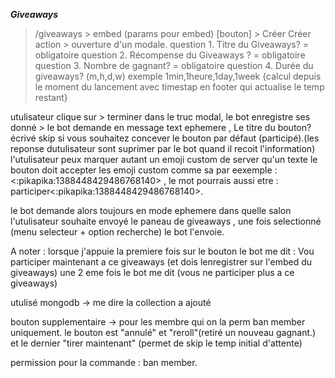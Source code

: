 ***Giveaways***
> /giveaways > embed (params pour embed) [bouton] > Créer
Créer action > ouverture d'un modale.
question 1. Titre du Giveaways? = obligatoire
question 2. Récompense du Giveaways ? = obligatoire
question 3. Nombre de gagnant? = obligatoire
question 4. Durée du giveaways? (m,h,d,w) exemple 1min,1heure,1day,1week {calcul depuis le moment du lancement avec timestap en footer qui actualise le temp restant}

utulisateur clique sur > terminer dans le truc modal,
le bot enregistre ses donné > 
le bot demande en message text ephemere , Le titre du bouton? écrivé skip si vous souhaitez concever le bouton par défaut (participé).(les reponse dutulisateur sont suprimer par le bot quand il recoit l'information) l'utulisateur peux marquer autant un emoji custom de server qu'un texte le bouton doit accepter les emoji custom comme sa par eexemple : <:pikapika:1388448429486768140> , le mot pourrais aussi etre : participer<:pikapika:1388448429486768140>. 

le bot demande alors toujours en mode ephemere dans quelle salon l'utulisateur souhaite envoyé le paneau de giveaways , une fois selectionné (menu selecteur + option recherche) le bot l'envoie.


A noter : lorsque j'appuie la premiere fois sur le bouton le bot me dit : Vou participer maintenant a ce giveaways (et dois lenregistrer sur l'embed du giveaways) une 2 eme fois le bot me dit (vous ne participer plus a ce giveaways) 


utulisé mongodb -> me dire la collection a ajouté 

bouton supplementaire -> pour les membre qui on la perm ban member uniquement. le bouton est "annulé" et "reroll"(retiré un nouveau gagnant.) et le dernier "tirer maintenant" (permet de skip le temp initial d'attente)


permission pour la commande : ban member.
